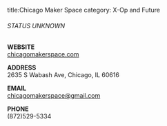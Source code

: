 title:Chicago Maker Space
category: X-Op and Future

###### STATUS UNKNOWN

**WEBSITE**  
[chicagomakerspace.com](https://www.chicagomakerspace.com/)

**ADDRESS**  
2635 S Wabash Ave, Chicago, IL 60616

**EMAIL**  
[chicagomakerspace@gmail.com](mailto:ChicagoMakerSpace@gmail.com)

**PHONE**  
(872)529-5334 